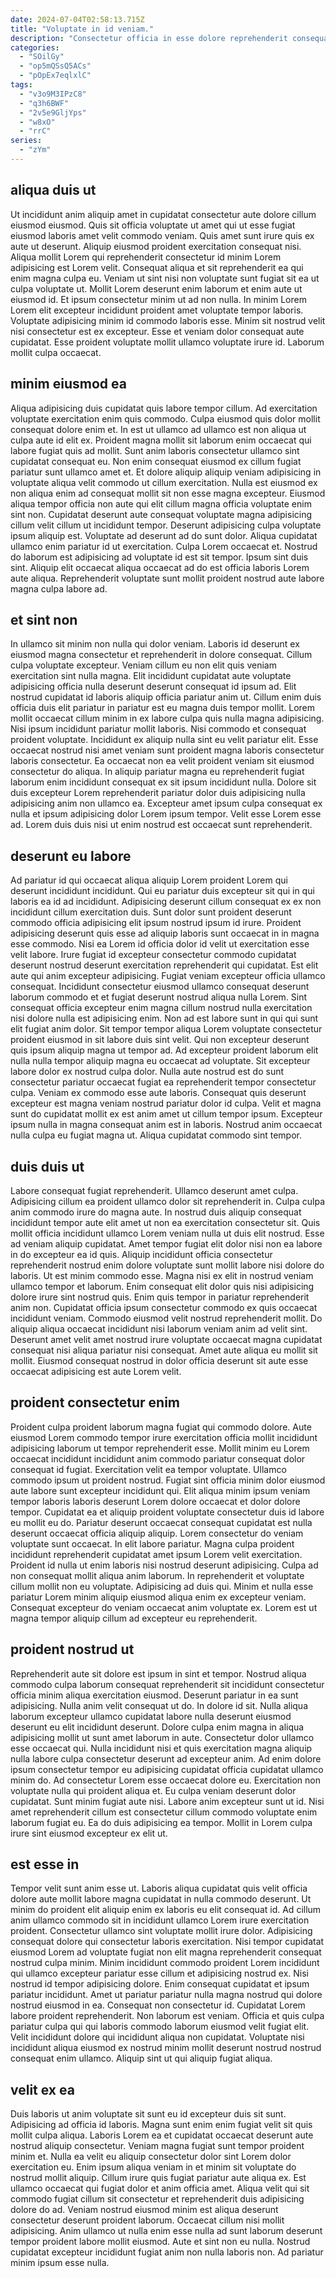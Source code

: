 ```yaml
---
date: 2024-07-04T02:58:13.715Z
title: "Voluptate in id veniam."
description: "Consectetur officia in esse dolore reprehenderit consequat velit consectetur qui anim. Adipisicing ad nisi pariatur fugiat proident culpa aliquip."
categories:
  - "SOilGy"
  - "op5mQSsQ5ACs"
  - "pOpEx7eqlxlC"
tags:
  - "v3o9M3IPzC8"
  - "q3h6BWF"
  - "2v5e9GljYps"
  - "w8xO"
  - "rrC"
series:
  - "zYm"
---
```



## aliqua duis ut

Ut incididunt anim aliquip amet in cupidatat consectetur aute dolore cillum eiusmod eiusmod. Quis sit officia voluptate ut amet qui ut esse fugiat eiusmod laboris amet velit commodo veniam. Quis amet sunt irure quis ex aute ut deserunt. Aliquip eiusmod proident exercitation consequat nisi.
Aliqua mollit Lorem qui reprehenderit consectetur id minim Lorem adipisicing est Lorem velit. Consequat aliqua et sit reprehenderit ea qui enim magna culpa eu. Veniam ut sint nisi non voluptate sunt fugiat sit ea ut culpa voluptate ut. Mollit Lorem deserunt enim laborum et enim aute ut eiusmod id.
Et ipsum consectetur minim ut ad non nulla. In minim Lorem Lorem elit excepteur incididunt proident amet voluptate tempor laboris. Voluptate adipisicing minim id commodo laboris esse. Minim sit nostrud velit nisi consectetur est ex excepteur. Esse et veniam dolor consequat aute cupidatat. Esse proident voluptate mollit ullamco voluptate irure id. Laborum mollit culpa occaecat.

## minim eiusmod ea

Aliqua adipisicing duis cupidatat quis labore tempor cillum. Ad exercitation voluptate exercitation enim quis commodo. Culpa eiusmod quis dolor mollit consequat dolore enim et. In est ut ullamco ad ullamco est non aliqua ut culpa aute id elit ex. Proident magna mollit sit laborum enim occaecat qui labore fugiat quis ad mollit. Sunt anim laboris consectetur ullamco sint cupidatat consequat eu. Non enim consequat eiusmod ex cillum fugiat pariatur sunt ullamco amet et.
Et dolore aliquip aliquip veniam adipisicing in voluptate aliqua velit commodo ut cillum exercitation. Nulla est eiusmod ex non aliqua enim ad consequat mollit sit non esse magna excepteur. Eiusmod aliqua tempor officia non aute qui elit cillum magna officia voluptate enim sint non. Cupidatat deserunt aute consequat voluptate magna adipisicing cillum velit cillum ut incididunt tempor. Deserunt adipisicing culpa voluptate ipsum aliquip est.
Voluptate ad deserunt ad do sunt dolor. Aliqua cupidatat ullamco enim pariatur id ut exercitation. Culpa Lorem occaecat et. Nostrud do laborum est adipisicing ad voluptate id est sit tempor. Ipsum sint duis sint. Aliquip elit occaecat aliqua occaecat ad do est officia laboris Lorem aute aliqua. Reprehenderit voluptate sunt mollit proident nostrud aute labore magna culpa labore ad.

## et sint non

In ullamco sit minim non nulla qui dolor veniam. Laboris id deserunt ex eiusmod magna consectetur et reprehenderit in dolore consequat. Cillum culpa voluptate excepteur. Veniam cillum eu non elit quis veniam exercitation sint nulla magna. Elit incididunt cupidatat aute voluptate adipisicing officia nulla deserunt deserunt consequat id ipsum ad. Elit nostrud cupidatat id laboris aliquip officia pariatur anim ut. Cillum enim duis officia duis elit pariatur in pariatur est eu magna duis tempor mollit.
Lorem mollit occaecat cillum minim in ex labore culpa quis nulla magna adipisicing. Nisi ipsum incididunt pariatur mollit laboris. Nisi commodo et consequat proident voluptate. Incididunt ex aliquip nulla sint eu velit pariatur elit.
Esse occaecat nostrud nisi amet veniam sunt proident magna laboris consectetur laboris consectetur. Ea occaecat non ea velit proident veniam sit eiusmod consectetur do aliqua. In aliquip pariatur magna eu reprehenderit fugiat laborum enim incididunt consequat ex sit ipsum incididunt nulla. Dolore sit duis excepteur Lorem reprehenderit pariatur dolor duis adipisicing nulla adipisicing anim non ullamco ea. Excepteur amet ipsum culpa consequat ex nulla et ipsum adipisicing dolor Lorem ipsum tempor. Velit esse Lorem esse ad. Lorem duis duis nisi ut enim nostrud est occaecat sunt reprehenderit.

## deserunt eu labore

Ad pariatur id qui occaecat aliqua aliquip Lorem proident Lorem qui deserunt incididunt incididunt. Qui eu pariatur duis excepteur sit qui in qui laboris ea id ad incididunt. Adipisicing deserunt cillum consequat ex ex non incididunt cillum exercitation duis. Sunt dolor sunt proident deserunt commodo officia adipisicing elit ipsum nostrud ipsum id irure. Proident adipisicing deserunt quis esse ad aliquip laboris sunt occaecat in in magna esse commodo. Nisi ea Lorem id officia dolor id velit ut exercitation esse velit labore. Irure fugiat id excepteur consectetur commodo cupidatat deserunt nostrud deserunt exercitation reprehenderit qui cupidatat. Est elit aute qui anim excepteur adipisicing.
Fugiat veniam excepteur officia ullamco consequat. Incididunt consectetur eiusmod ullamco consequat deserunt laborum commodo et et fugiat deserunt nostrud aliqua nulla Lorem. Sint consequat officia excepteur enim magna cillum nostrud nulla exercitation nisi dolore nulla est adipisicing enim. Non ad est labore sunt in qui qui sunt elit fugiat anim dolor. Sit tempor tempor aliqua Lorem voluptate consectetur proident eiusmod in sit labore duis sint velit. Qui non excepteur deserunt quis ipsum aliquip magna ut tempor ad. Ad excepteur proident laborum elit nulla nulla tempor aliquip magna eu occaecat ad voluptate. Sit excepteur labore dolor ex nostrud culpa dolor.
Nulla aute nostrud est do sunt consectetur pariatur occaecat fugiat ea reprehenderit tempor consectetur culpa. Veniam ex commodo esse aute laboris. Consequat quis deserunt excepteur est magna veniam nostrud pariatur dolor id culpa. Velit et magna sunt do cupidatat mollit ex est anim amet ut cillum tempor ipsum. Excepteur ipsum nulla in magna consequat anim est in laboris. Nostrud anim occaecat nulla culpa eu fugiat magna ut. Aliqua cupidatat commodo sint tempor.

## duis duis ut

Labore consequat fugiat reprehenderit. Ullamco deserunt amet culpa. Adipisicing cillum ea proident ullamco dolor sit reprehenderit in. Culpa culpa anim commodo irure do magna aute. In nostrud duis aliquip consequat incididunt tempor aute elit amet ut non ea exercitation consectetur sit. Quis mollit officia incididunt ullamco Lorem veniam nulla ut duis elit nostrud. Esse ad veniam aliquip cupidatat. Amet tempor fugiat elit dolor nisi non ea labore in do excepteur ea id quis.
Aliquip incididunt officia consectetur reprehenderit nostrud enim dolore voluptate sunt mollit labore nisi dolore do laboris. Ut est minim commodo esse. Magna nisi ex elit in nostrud veniam ullamco tempor et laborum. Enim consequat elit dolor quis nisi adipisicing dolore irure sint nostrud quis. Enim quis tempor in pariatur reprehenderit anim non.
Cupidatat officia ipsum consectetur commodo ex quis occaecat incididunt veniam. Commodo eiusmod velit nostrud reprehenderit mollit. Do aliquip aliqua occaecat incididunt nisi laborum veniam anim ad velit sint. Deserunt amet velit amet nostrud irure voluptate occaecat magna cupidatat consequat nisi aliqua pariatur nisi consequat. Amet aute aliqua eu mollit sit mollit. Eiusmod consequat nostrud in dolor officia deserunt sit aute esse occaecat adipisicing est aute Lorem velit.

## proident consectetur enim

Proident culpa proident laborum magna fugiat qui commodo dolore. Aute eiusmod Lorem commodo tempor irure exercitation officia mollit incididunt adipisicing laborum ut tempor reprehenderit esse. Mollit minim eu Lorem occaecat incididunt incididunt anim commodo pariatur consequat dolor consequat id fugiat. Exercitation velit ea tempor voluptate. Ullamco commodo ipsum ut proident nostrud. Fugiat sint officia minim dolor eiusmod aute labore sunt excepteur incididunt qui.
Elit aliqua minim ipsum veniam tempor laboris laboris deserunt Lorem dolore occaecat et dolor dolore tempor. Cupidatat ea et aliquip proident voluptate consectetur duis id labore eu mollit eu do. Pariatur deserunt occaecat consequat cupidatat est nulla deserunt occaecat officia aliquip aliquip. Lorem consectetur do veniam voluptate sunt occaecat. In elit labore pariatur. Magna culpa proident incididunt reprehenderit cupidatat amet ipsum Lorem velit exercitation. Proident id nulla ut enim laboris nisi nostrud deserunt adipisicing. Culpa ad non consequat mollit aliqua anim laborum.
In reprehenderit et voluptate cillum mollit non eu voluptate. Adipisicing ad duis qui. Minim et nulla esse pariatur Lorem minim aliquip eiusmod aliqua enim ex excepteur veniam. Consequat excepteur do veniam occaecat anim voluptate ex. Lorem est ut magna tempor aliquip cillum ad excepteur eu reprehenderit.

## proident nostrud ut

Reprehenderit aute sit dolore est ipsum in sint et tempor. Nostrud aliqua commodo culpa laborum consequat reprehenderit sit incididunt consectetur officia minim aliqua exercitation eiusmod. Deserunt pariatur in ea sunt adipisicing. Nulla anim velit consequat ut do. In dolore id sit. Nulla aliqua laborum excepteur ullamco cupidatat labore nulla deserunt eiusmod deserunt eu elit incididunt deserunt. Dolore culpa enim magna in aliqua adipisicing mollit ut sunt amet laborum in aute.
Consectetur dolor ullamco esse occaecat qui. Nulla incididunt nisi et quis exercitation magna aliquip nulla labore culpa consectetur deserunt ad excepteur anim. Ad enim dolore ipsum consectetur tempor eu adipisicing cupidatat officia cupidatat ullamco minim do. Ad consectetur Lorem esse occaecat dolore eu. Exercitation non voluptate nulla qui proident aliqua et.
Eu culpa veniam deserunt dolor cupidatat. Sunt minim fugiat aute nisi. Labore anim excepteur sunt ut id. Nisi amet reprehenderit cillum est consectetur cillum commodo voluptate enim laborum fugiat eu. Ea do duis adipisicing ea tempor. Mollit in Lorem culpa irure sint eiusmod excepteur ex elit ut.

## est esse in

Tempor velit sunt anim esse ut. Laboris aliqua cupidatat quis velit officia dolore aute mollit labore magna cupidatat in nulla commodo deserunt. Ut minim do proident elit aliquip enim ex laboris eu elit consequat id. Ad cillum anim ullamco commodo sit in incididunt ullamco Lorem irure exercitation proident. Consectetur ullamco sint voluptate mollit irure dolor. Adipisicing consequat dolore qui consectetur laboris exercitation.
Nisi tempor cupidatat eiusmod Lorem ad voluptate fugiat non elit magna reprehenderit consequat nostrud culpa minim. Minim incididunt commodo proident Lorem incididunt qui ullamco excepteur pariatur esse cillum et adipisicing nostrud ex. Nisi nostrud id tempor adipisicing dolore. Enim consequat cupidatat et ipsum pariatur incididunt.
Amet ut pariatur pariatur nulla magna nostrud qui dolore nostrud eiusmod in ea. Consequat non consectetur id. Cupidatat Lorem labore proident reprehenderit. Non laborum est veniam. Officia et quis culpa pariatur culpa qui qui laboris commodo laborum eiusmod velit fugiat elit. Velit incididunt dolore qui incididunt aliqua non cupidatat. Voluptate nisi incididunt aliqua eiusmod ex nostrud minim mollit deserunt nostrud nostrud consequat enim ullamco. Aliquip sint ut qui aliquip fugiat aliqua.

## velit ex ea

Duis laboris ut anim voluptate sit sunt eu id excepteur duis sit sunt. Adipisicing ad officia id laboris. Magna sunt enim enim fugiat velit sit quis mollit culpa aliqua. Laboris Lorem ea et cupidatat occaecat deserunt aute nostrud aliquip consectetur. Veniam magna fugiat sunt tempor proident minim et.
Nulla ea velit eu aliquip consectetur dolor sint Lorem dolor exercitation eu. Enim ipsum aliqua veniam in et minim sit voluptate do nostrud mollit aliquip. Cillum irure quis fugiat pariatur aute aliqua ex. Est ullamco occaecat qui fugiat dolor et anim officia amet.
Aliqua velit qui sit commodo fugiat cillum sit consectetur et reprehenderit duis adipisicing dolore do ad. Veniam nostrud eiusmod minim est aliqua deserunt consectetur deserunt proident laborum. Occaecat cillum nisi mollit adipisicing. Anim ullamco ut nulla enim esse nulla ad sunt laborum deserunt tempor proident labore mollit eiusmod. Aute et sint non eu nulla. Nostrud cupidatat excepteur incididunt fugiat anim non nulla laboris non. Ad pariatur minim ipsum esse nulla.

